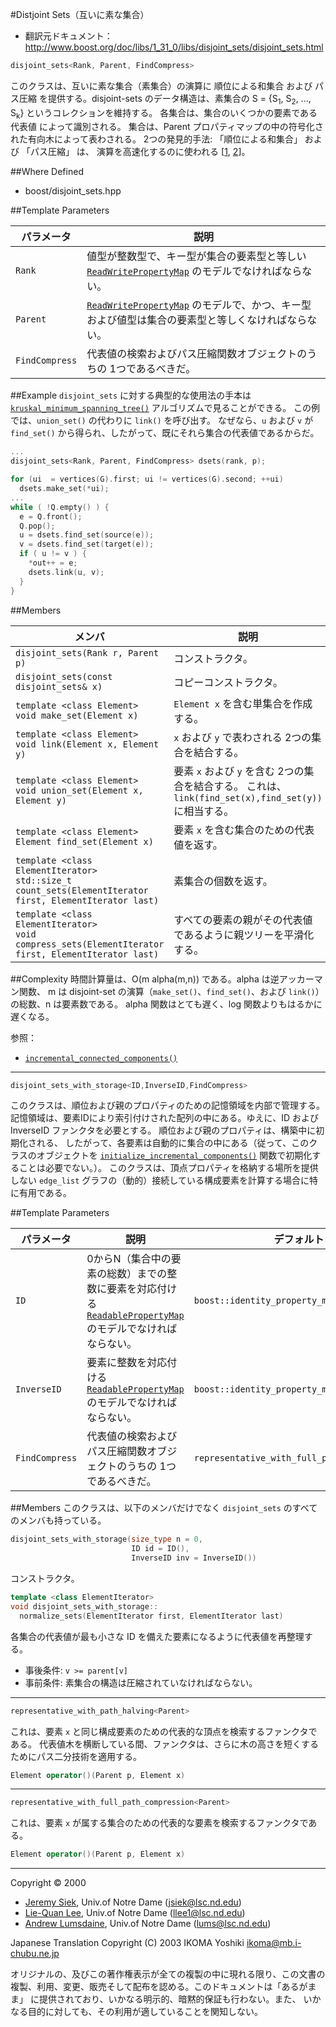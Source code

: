#Distjoint Sets（互いに素な集合）

- 翻訳元ドキュメント： <http://www.boost.org/doc/libs/1_31_0/libs/disjoint_sets/disjoint_sets.html>

```cpp
disjoint_sets<Rank, Parent, FindCompress>
```

このクラスは、互いに素な集合（素集合）の演算に 順位による和集合 および パス圧縮 を提供する。disjoint-sets のデータ構造は、素集合の S = {S<sub>1</sub>, S<sub>2</sub>, ..., S<sub>k</sub>} というコレクションを維持する。 各集合は、集合のいくつかの要素である 代表値 によって識別される。 集合は、Parent プロパティマップの中の符号化された有向木によって表わされる。 2つの発見的手法: 「順位による和集合」 および 「パス圧縮」 は、 演算を高速化するのに使われる  [[1](./disjoint_sets/bibliography.md#tarjan83), [2](./disjoint_sets/bibliography.md#clr90)]。


##Where Defined
- boost/disjoint_sets.hpp


##Template Parameters

| パラメータ     | 説明 |
|----------------|------|
| `Rank`         | 値型が整数型で、キー型が集合の要素型と等しい [`ReadWritePropertyMap`](./property_map/ReadWritePropertyMap.md.nolink) のモデルでなければならない。 |
| `Parent`       | [`ReadWritePropertyMap`](./property_map/ReadWritePropertyMap.md.nolink) のモデルで、かつ、キー型および値型は集合の要素型と等しくなければならない。 |
| `FindCompress` | 代表値の検索およびパス圧縮関数オブジェクトのうちの 1つであるべきだ。 |


##Example
`disjoint_sets` に対する典型的な使用法の手本は [`kruskal_minimum_spanning_tree()`](./graph/kruskal_minimum_spanning_tree.md.nolink) アルゴリズムで見ることができる。 この例では、`union_set()` の代わりに `link()` を呼び出す。 なぜなら、`u` および `v` が `find_set()` から得られ、したがって、既にそれら集合の代表値であるからだ。

```cpp
...
disjoint_sets<Rank, Parent, FindCompress> dsets(rank, p);

for (ui  = vertices(G).first; ui != vertices(G).second; ++ui)
  dsets.make_set(*ui);
...
while ( !Q.empty() ) {
  e = Q.front();
  Q.pop();
  u = dsets.find_set(source(e));
  v = dsets.find_set(target(e));
  if ( u != v ) {
    *out++ = e;
    dsets.link(u, v);
  }
}
```


##Members

| メンバ | 説明 |
|--------|------|
| `disjoint_sets(Rank r, Parent p)` | コンストラクタ。 |
| `disjoint_sets(const disjoint_sets& x)` | コピーコンストラクタ。 |
| `template <class Element>`<br/> `void make_set(Element x)` | `Element x` を含む単集合を作成する。 |
| `template <class Element>`<br/> `void link(Element x, Element y)` | `x` および `y` で表わされる 2つの集合を結合する。 |
| `template <class Element>`<br/> `void union_set(Element x, Element y)` | 要素 `x` および `y` を含む 2つの集合を結合する。 これは、`link(find_set(x),find_set(y))` に相当する。 |
| `template <class Element>`<br/> `Element find_set(Element x)` | 要素 `x` を含む集合のための代表値を返す。 |
| `template <class ElementIterator>`<br/> `std::size_t count_sets(ElementIterator first, ElementIterator last)` | 素集合の個数を返す。 |
| `template <class ElementIterator>`<br/> `void compress_sets(ElementIterator first, ElementIterator last)` | すべての要素の親がその代表値であるように親ツリーを平滑化する。 |


##Complexity
時間計算量は、O(m alpha(m,n)) である。alpha は逆アッカーマン関数、 m は disjoint-set の演算（`make_set()`、`find_set()`、および `link()`）の総数、n は要素数である。 alpha 関数はとても遅く、log 関数よりもはるかに遅くなる。


参照：

- [`incremental_connected_components()`](./graph/incremental_connected_components.md.nolink)


***

```cpp
disjoint_sets_with_storage<ID,InverseID,FindCompress>
```

このクラスは、順位および親のプロパティのための記憶領域を内部で管理する。 記憶領域は、要素IDにより索引付けされた配列の中にある。ゆえに、ID および InverseID ファンクタを必要とする。 順位および親のプロパティは、構築中に初期化される、 したがって、各要素は自動的に集合の中にある（従って、このクラスのオブジェクトを [`initialize_incremental_components()`](./graph/incremental_components.md.nolink#sec:initialize-incremental-components) 関数で初期化することは必要でない。）。 このクラスは、頂点プロパティを格納する場所を提供しない `edge_list` グラフの（動的）接続している構成要素を計算する場合に特に有用である。


##Template Parameters

| パラメータ | 説明 | デフォルト |
|------------|------|------------|
| `ID` | 0からN（集合中の要素の総数）までの整数に要素を対応付ける [`ReadablePropertyMap`](./property_map/ReadablePropertyMap.md.nolink) のモデルでなければならない。 | `boost::identity_property_map` |
| `InverseID` | 要素に整数を対応付ける [`ReadablePropertyMap`](./property_map/ReadablePropertyMap.md.nolink) のモデルでなければならない。 | `boost::identity_property_map` |
| `FindCompress` | 代表値の検索およびパス圧縮関数オブジェクトのうちの 1つであるべきだ。 | `representative_with_full_path_compression` |


##Members
このクラスは、以下のメンバだけでなく `disjoint_sets` のすべてのメンバも持っている。

```cpp
disjoint_sets_with_storage(size_type n = 0,
                           ID id = ID(),
                           InverseID inv = InverseID())
```

コンストラクタ。


```cpp
template <class ElementIterator>
void disjoint_sets_with_storage::
  normalize_sets(ElementIterator first, ElementIterator last)
```

各集合の代表値が最も小さな ID を備えた要素になるように代表値を再整理する。 

- 事後条件: `v >= parent[v]`
- 事前条件: 素集合の構造は圧縮されていなければならない。 


***
```cpp
representative_with_path_halving<Parent>
```

これは、要素 `x` と同じ構成要素のための代表的な頂点を検索するファンクタである。 代表値木を横断している間、ファンクタは、さらに木の高さを短くするためにパス二分技術を適用する。

```cpp
Element operator()(Parent p, Element x)
```


***
```cpp
representative_with_full_path_compression<Parent>
```

これは、要素 `x` が属する集合のための代表的な要素を検索するファンクタである。

```cpp
Element operator()(Parent p, Element x)
```

***
Copyright © 2000

- [Jeremy Siek](http://www.boost.org/doc/libs/1_31_0/people/jeremy_siek.htm), Univ.of Notre Dame (<jsiek@lsc.nd.edu>)
- [Lie-Quan Lee](http://www.lsc.nd.edu/~llee1), Univ.of Notre Dame (<llee1@lsc.nd.edu>)
- [Andrew Lumsdaine](http://www.lsc.nd.edu/~lums), Univ.of Notre Dame (<lums@lsc.nd.edu>)

Japanese Translation Copyright (C) 2003 IKOMA Yoshiki <ikoma@mb.i-chubu.ne.jp>

オリジナルの、及びこの著作権表示が全ての複製の中に現れる限り、この文書の 複製、利用、変更、販売そして配布を認める。このドキュメントは「あるがまま」 に提供されており、いかなる明示的、暗黙的保証も行わない。また、 いかなる目的に対しても、その利用が適していることを関知しない。

